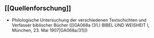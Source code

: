 ## [[Quellenforschung]]
- Philologische Untersuchung der verschiedenen Textschichten und Verfasser biblischer Bücher ([[GA068a (31.) BIBEL UND WEISHEIT I, München, 23. Mai 1907|GA068a/31]])
